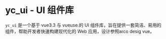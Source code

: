 # yc_ui - UI 组件库
`yc_ui` 是一个基于 vue3.3 与 vueuse.的 UI 组件库，旨在提供一套简洁、易用的组件，帮助开发者快速构建现代化的 Web 应用，设计参照arco desig vue。

```
